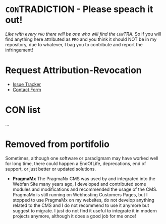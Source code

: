 # `CON`TRADICTION - Please speach it out!
*Like with every `PRO` there will be one who will find the `CON`TRA.* 
So if you will find anything here attributed as `PRO` and you think it should NOT be in my repository, due to whatever, I bag you to contribute and report the infringement!

# Request Attribution-Revocation
* [Issue Tracker](https://github.com/webfan-pro/webfan-pro/issues)
* [Contact Form](https://webfan.de/contact/)

# CON list
...

# Removed from portifolio
Sometimes, although one software or paradigmam may have worked well for long time, there could happen a EndOfLife, deprecations, end of support, or just 
better or updated solutions.

* **PragmaMx**
  The PragmaNx CMS was used by and integrated into the Webfan Site many years ago, I developed and contributed
  some modules and modifications and recommended the usage of the CMS.
  PragmaMx is still running on Webhosting Customers Pages, but I stopped to use PragmaMx on my websites,
  do not develop anything related to the CMS and I do not recommend to use it anymore but suggest to migrate.
  I just do not find it useful to integrate it in modern projects anymore, although it does a good job for me once!
  
  
  

